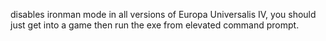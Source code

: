 disables ironman mode in all versions of Europa Universalis IV, you should just get into a game then run the exe from elevated command prompt.
